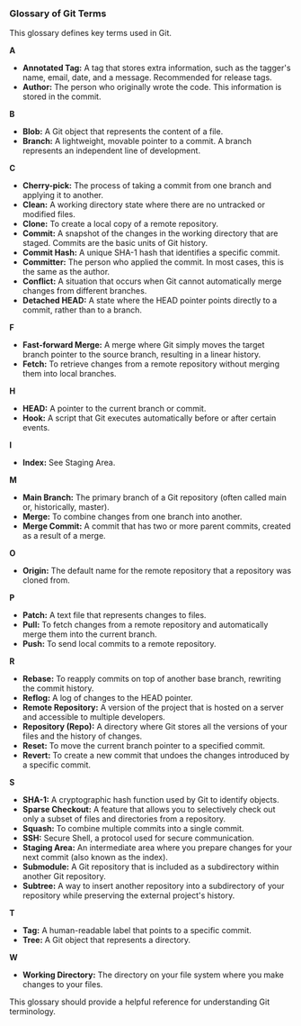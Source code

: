 ### Glossary of Git Terms

This glossary defines key terms used in Git.

**A**

-   **Annotated Tag:** A tag that stores extra information, such as the tagger's name, email, date, and a message. Recommended for release tags.
-   **Author:** The person who originally wrote the code. This information is stored in the commit.

**B**

-   **Blob:** A Git object that represents the content of a file.
-   **Branch:** A lightweight, movable pointer to a commit. A branch represents an independent line of development.

**C**

-   **Cherry-pick:** The process of taking a commit from one branch and applying it to another.
-   **Clean:** A working directory state where there are no untracked or modified files.
-   **Clone:** To create a local copy of a remote repository.
-   **Commit:** A snapshot of the changes in the working directory that are staged. Commits are the basic units of Git history.
-   **Commit Hash:** A unique SHA-1 hash that identifies a specific commit.
-   **Committer:** The person who applied the commit. In most cases, this is the same as the author.
-   **Conflict:** A situation that occurs when Git cannot automatically merge changes from different branches.
-   **Detached HEAD:** A state where the HEAD pointer points directly to a commit, rather than to a branch.

**F**

-   **Fast-forward Merge:** A merge where Git simply moves the target branch pointer to the source branch, resulting in a linear history.
-   **Fetch:** To retrieve changes from a remote repository without merging them into local branches.

**H**

-   **HEAD:** A pointer to the current branch or commit.
-   **Hook:** A script that Git executes automatically before or after certain events.

**I**

-   **Index:** See Staging Area.

**M**

-   **Main Branch:** The primary branch of a Git repository (often called main or, historically, master).
-   **Merge:** To combine changes from one branch into another.
-   **Merge Commit:** A commit that has two or more parent commits, created as a result of a merge.

**O**

-   **Origin:** The default name for the remote repository that a repository was cloned from.

**P**

-   **Patch:** A text file that represents changes to files.
-   **Pull:** To fetch changes from a remote repository and automatically merge them into the current branch.
-   **Push:** To send local commits to a remote repository.

**R**

-   **Rebase:** To reapply commits on top of another base branch, rewriting the commit history.
-   **Reflog:** A log of changes to the HEAD pointer.
-   **Remote Repository:** A version of the project that is hosted on a server and accessible to multiple developers.
-   **Repository (Repo):** A directory where Git stores all the versions of your files and the history of changes.
-   **Reset:** To move the current branch pointer to a specified commit.
-   **Revert:** To create a new commit that undoes the changes introduced by a specific commit.

**S**

-   **SHA-1:** A cryptographic hash function used by Git to identify objects.
-   **Sparse Checkout:** A feature that allows you to selectively check out only a subset of files and directories from a repository.
-   **Squash:** To combine multiple commits into a single commit.
-   **SSH:** Secure Shell, a protocol used for secure communication.
-   **Staging Area:** An intermediate area where you prepare changes for your next commit (also known as the index).
-   **Submodule:** A Git repository that is included as a subdirectory within another Git repository.
-   **Subtree:** A way to insert another repository into a subdirectory of your repository while preserving the external project's history.

**T**

-   **Tag:** A human-readable label that points to a specific commit.
-   **Tree:** A Git object that represents a directory.

**W**

-   **Working Directory:** The directory on your file system where you make changes to your files.

This glossary should provide a helpful reference for understanding Git terminology.


